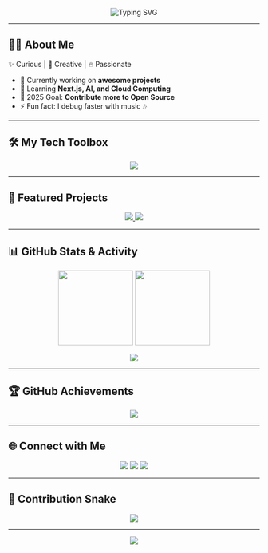<!-- Fancy Header -->
<p align="center">
  <img src="https://readme-typing-svg.herokuapp.com?font=Pacifico&size=35&duration=4000&pause=1000&color=00C2CB&center=true&vCenter=true&width=800&lines=Hey!+I'm+Tharani+Hettiarachchi+👋;A+Passionate+Developer+💻;Open+Source+Contributor+🌍;Always+Learning+New+Things+🚀" alt="Typing SVG" />
</p>

---

## 🧑‍💻 About Me  
✨ Curious | 🎨 Creative | 🔥 Passionate  

- 🔭 Currently working on **awesome projects**  
- 🌱 Learning **Next.js, AI, and Cloud Computing**  
- 🎯 2025 Goal: **Contribute more to Open Source**  
- ⚡ Fun fact: I debug faster with music 🎶  

---

## 🛠️ My Tech Toolbox  

<p align="center">
  <img src="https://skillicons.dev/icons?i=html,css,js,react,nodejs,express,python,java,php,mysql,mongodb,git,github,figma,vscode,c,linux&perline=8" />
</p>

---

## 🚀 Featured Projects  

<p align="center">
  <a href="https://github.com/Tharani-Hettiarachchi/Web-project-1">
    <img src="https://github-readme-stats.vercel.app/api/pin/?username=Tharani-Hettiarachchi&repo=Project1&theme=tokyonight" />
  </a>
  <a href="https://github.com/Tharani-Hettiarachchi/Project2">
    <img src="https://github-readme-stats.vercel.app/api/pin/?username=Tharani-Hettiarachchi&repo=Project2&theme=tokyonight" />
  </a>
</p>

---

## 📊 GitHub Stats & Activity  

<p align="center">
  <img src="https://github-readme-stats.vercel.app/api?username=Tharani-Hettiarachchi&show_icons=true&theme=radical" height="150"/>
  <img src="https://streak-stats.demolab.com?user=Tharani-Hettiarachchi&theme=radical&hide_border=true" height="150"/>
</p>

<p align="center">
  <img src="https://github-readme-activity-graph.vercel.app/graph?username=Tharani-Hettiarachchi&theme=react-dark&bg_color=20232a&hide_border=true" />
</p>

---

## 🏆 GitHub Achievements  

<p align="center">
  <img src="https://github-profile-trophy.vercel.app/?username=Tharani-Hettiarachchi&theme=algolia&no-frame=true&row=1&column=6" />
</p>

---

## 🌐 Connect with Me  

<p align="center">
  <a href="mailto:tharaniudeshika6@gmail.com"><img src="https://img.shields.io/badge/Email-D14836?style=for-the-badge&logo=gmail&logoColor=white" /></a>
  <a href="https://www.linkedin.com/in/Tharani Udeshika Hettiarachchi"><img src="https://img.shields.io/badge/LinkedIn-0077B5?style=for-the-badge&logo=linkedin&logoColor=white" /></a>
  <a href="https://github.com/Tharani-Hettiarachchi"><img src="https://img.shields.io/badge/GitHub-000?style=for-the-badge&logo=github&logoColor=white" /></a>
</p>

---

## 🐍 Contribution Snake  

<p align="center">
  <img src="https://raw.githubusercontent.com/YourUsername/YourUsername/output/github-contribution-grid-snake.svg" />
</p>

---

<p align="center">
  <img src="https://capsule-render.vercel.app/api?type=waving&color=gradient&height=120&section=footer"/>
</p>
